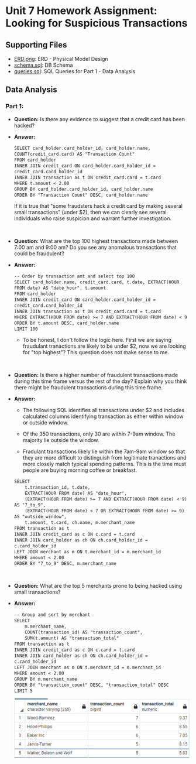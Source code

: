# Unit 7 Homework Assignment: Looking for Suspicious Transactions

## Supporting Files
* [ERD.png](./ERD.png): ERD - Physical Model Design
* [schema.sql](./schema.sql): DB Schema
* [queries.sql](./queries.sql): SQL Queries for Part 1 - Data Analysis


## Data Analysis

### Part 1:

* <strong>Question:</strong> Is there any evidence to suggest that a credit card has been hacked?
* <strong>Answer:</strong>

    ```
    SELECT card_holder.card_holder_id, card_holder.name, COUNT(credit_card.card) AS "Transaction Count"
    FROM card_holder
    INNER JOIN credit_card ON card_holder.card_holder_id = credit_card.card_holder_id
    INNER JOIN transaction as t ON credit_card.card = t.card
    WHERE t.amount < 2.00
    GROUP BY card_holder.card_holder_id, card_holder.name
    ORDER BY "Transaction Count" DESC, card_holder.name
    ```

    If it is true that "some fraudsters hack a credit card by making several small transactions" (under $2), then we can clearly see several individuals who raise suspicion and warrant further investigation.

<br>

* <strong>Question:</strong> What are the top 100 highest transactions made between 7:00 am and 9:00 am? Do you see any anomalous transactions that could be fraudulent?
* <strong>Answer:</strong>

    ```
    -- Order by transaction amt and select top 100
    SELECT card_holder.name, credit_card.card, t.date, EXTRACT(HOUR FROM date) AS "date_hour", t.amount
    FROM card_holder
    INNER JOIN credit_card ON card_holder.card_holder_id = credit_card.card_holder_id
    INNER JOIN transaction as t ON credit_card.card = t.card
    WHERE EXTRACT(HOUR FROM date) >= 7 AND EXTRACT(HOUR FROM date) < 9
    ORDER BY t.amount DESC, card_holder.name
    LIMIT 100
    ```

    * To be honest, I don't follow the logic here. First we are saying fraudulant tranactions are likely to be under $2, now we are looking for "top highest"? This question does not make sense to me.


<br>

* <strong>Question:</strong> Is there a higher number of fraudulent transactions made during this time frame versus the rest of the day? Explain why you think there might be fraudulent transactions during this time frame.
* <strong>Answer:</strong>

    * The following SQL identifies all transactions under $2 and includes calculated columns identifying transaction as either within window or outside window.

    * Of the 350 transactions, only 30 are within 7-9am window. The majority lie outside the window.

    * Fradulant transactions likely lie within the 7am-9am window so that they are more difficult to distinguish from legitimate tranactions and more closely match typical spending patterns. This is the time must people are buying morning coffee or breakfast.

    ```
    SELECT 
        t.transaction_id, t.date, 
        EXTRACT(HOUR FROM date) AS "date_hour", 
        (EXTRACT(HOUR FROM date) >= 7 AND EXTRACT(HOUR FROM date) < 9) AS "7_to_9",
        (EXTRACT(HOUR FROM date) < 7 OR EXTRACT(HOUR FROM date) >= 9) AS "outside_window",
        t.amount, t.card, ch.name, m.merchant_name	
    FROM transaction as t
    INNER JOIN credit_card as c ON c.card = t.card
    INNER JOIN card_holder as ch ON ch.card_holder_id = c.card_holder_id
    LEFT JOIN merchant as m ON t.merchant_id = m.merchant_id
    WHERE amount < 2.00
    ORDER BY "7_to_9" DESC, m.merchant_name
    ```
<br>

* <strong>Question:</strong> What are the top 5 merchants prone to being hacked using small transactions?
* <strong>Answer:</strong>

    ```
    -- Group and sort by merchant
    SELECT 
        m.merchant_name, 
        COUNT(transaction_id) AS "transaction_count", 
        SUM(t.amount) AS "transaction_total"
    FROM transaction as t
    INNER JOIN credit_card as c ON c.card = t.card
    INNER JOIN card_holder as ch ON ch.card_holder_id = c.card_holder_id
    LEFT JOIN merchant as m ON t.merchant_id = m.merchant_id
    WHERE amount < 2.00
    GROUP BY m.merchant_name
    ORDER BY "transaction_count" DESC, "transaction_total" DESC
    LIMIT 5
    ```

    ![Top 5 merchants](Images/top_5_merchants.png)